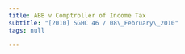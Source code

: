 ```yaml
---
title: ABB v Comptroller of Income Tax
subtitle: "[2010] SGHC 46 / 08\_February\_2010"
tags: null

---
```


